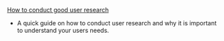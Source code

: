 [How to conduct good user research](https://uxdesign.cc/how-to-conduct-good-user-research-and-why-its-so-important-55cf5fdda4f3)

- A quick guide on how to conduct user research and why it is important to understand your users needs.
